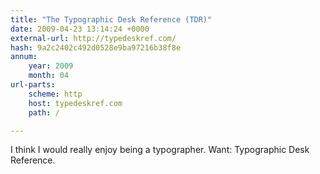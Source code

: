 ```yaml
---
title: "The Typographic Desk Reference (TDR)"
date: 2009-04-23 13:14:24 +0000
external-url: http://typedeskref.com/
hash: 9a2c2402c492d0528e9ba97216b38f8e
annum:
    year: 2009
    month: 04
url-parts:
    scheme: http
    host: typedeskref.com
    path: /

---
```


I think I would really enjoy being a typographer. Want: Typographic Desk Reference. 
